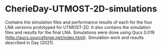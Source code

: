 # CherieDay-UTMOST-2D-simulations
Contains the simulation files and performance results of each for the four LNA versions prototyped for UTMOST-2D. It also contains the simulation files and results for the final LNA. Simulations were done using Qucs 0.019 (http://qucs.sourceforge.net/index.html). Simulation work and results described in Day (2021).
